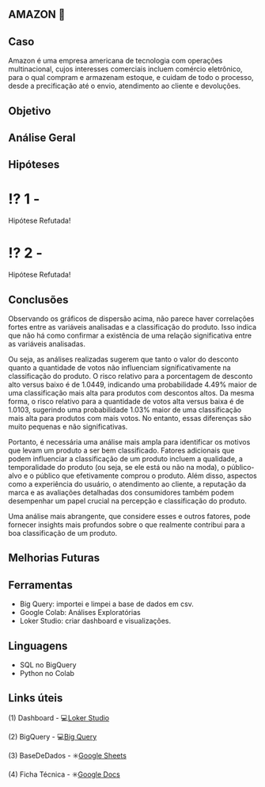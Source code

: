##  AMAZON 💸 ##


## Caso

Amazon é uma empresa americana de tecnologia com operações multinacional, cujos interesses comerciais incluem comércio eletrônico, para o qual compram e armazenam estoque, e cuidam de todo o processo, desde a precificação até o envio, atendimento ao cliente e devoluções.

## Objetivo


## Análise Geral



## Hipóteses 

# ⁉️ 1 - 

Hipótese  Refutada! 

# ⁉️  2 - 

Hipótese Refutada! 

## Conclusões

Observando os gráficos de dispersão acima, não parece haver correlações fortes entre as variáveis analisadas e a classificação do produto. Isso indica que não há como confirmar a existência de uma relação significativa entre as variáveis analisadas.

Ou seja, as análises realizadas sugerem que tanto o valor do desconto quanto a quantidade de votos não influenciam significativamente na classificação do produto. O risco relativo para a porcentagem de desconto alto versus baixo é de 1.0449, indicando uma probabilidade 4.49% maior de uma classificação mais alta para produtos com descontos altos. Da mesma forma, o risco relativo para a quantidade de votos alta versus baixa é de 1.0103, sugerindo uma probabilidade 1.03% maior de uma classificação mais alta para produtos com mais votos. No entanto, essas diferenças são muito pequenas e não significativas.

Portanto, é necessária uma análise mais ampla para identificar os motivos que levam um produto a ser bem classificado. Fatores adicionais que podem influenciar a classificação de um produto incluem a qualidade, a temporalidade do produto (ou seja, se ele está ou não na moda), o público-alvo e o público que efetivamente comprou o produto. Além disso, aspectos como a experiência do usuário, o atendimento ao cliente, a reputação da marca e as avaliações detalhadas dos consumidores também podem desempenhar um papel crucial na percepção e classificação do produto.

Uma análise mais abrangente, que considere esses e outros fatores, pode fornecer insights mais profundos sobre o que realmente contribui para a boa classificação de um produto.

## Melhorias Futuras


## Ferramentas
- Big Query: importei e limpei a base de dados em csv.
- Google Colab: Análises Exploratórias 
- Loker Studio: criar dashboard e visualizações.


## Linguagens
- SQL no BigQuery
- Python no Colab 

## Links úteis 
(1) Dashboard - 💻[Loker Studio](https://lookerstudio.google.com/s/kCowamcSBlM) </br>

(2) BigQuery - 💻[Big Query](https://console.cloud.google.com/bigquery?sq=1070459870330:aa8bad2e731c450783d81b1eb93ffb52) </br>

(3) BaseDeDados - ✳️[Google Sheets](https://drive.google.com/file/d/15wCrW52MEIh6KtVdiW3ia1Mb7is0JPxY/view?usp=sharing)</br>

(4) Ficha Técnica - ✳️[Google Docs]()</br> 
